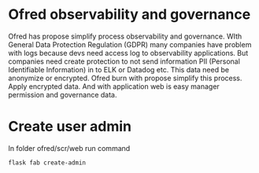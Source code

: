 # Ofred observability and governance

Ofred has propose simplify process observability and governance. WIth General Data Protection Regulation (GDPR)
many companies have problem with logs because devs need access log to observability applications.
But companies need create protection to not send information PII (Personal Identifiable Information)
in to ELK or Datadog etc. This data need be anonymize or encrypted. Ofred burn with propose simplify
this process. Apply encrypted data. And with application web is easy manager permission and governance
data.

# Create user admin

In folder ofred/scr/web run command

    flask fab create-admin

